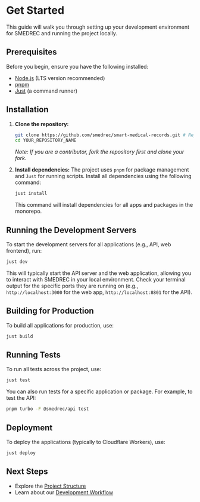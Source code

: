 # Get Started

This guide will walk you through setting up your development environment for SMEDREC and running the project locally.

## Prerequisites

Before you begin, ensure you have the following installed:

- [Node.js](https://nodejs.org/) (LTS version recommended)
- [pnpm](https://pnpm.io/installation)
- [Just](https://github.com/casey/just#installation) (a command runner)

## Installation

1.  **Clone the repository:**

    ```bash
    git clone https://github.com/smedrec/smart-medical-records.git # Replace with actual repo URL
    cd YOUR_REPOSITORY_NAME
    ```

    _Note: If you are a contributor, fork the repository first and clone your fork._

2.  **Install dependencies:**
    The project uses `pnpm` for package management and `Just` for running scripts. Install all dependencies using the following command:
    ```bash
    just install
    ```
    This command will install dependencies for all apps and packages in the monorepo.

## Running the Development Servers

To start the development servers for all applications (e.g., API, web frontend), run:

```bash
just dev
```

This will typically start the API server and the web application, allowing you to interact with SMEDREC in your local environment. Check your terminal output for the specific ports they are running on (e.g., `http://localhost:3000` for the web app, `http://localhost:8801` for the API).

## Building for Production

To build all applications for production, use:

```bash
just build
```

## Running Tests

To run all tests across the project, use:

```bash
just test
```

You can also run tests for a specific application or package. For example, to test the API:

```bash
pnpm turbo -F @smedrec/api test
```

## Deployment

To deploy the applications (typically to Cloudflare Workers), use:

```bash
just deploy
```

## Next Steps

- Explore the [Project Structure](./project-structure.md)
- Learn about our [Development Workflow](./development/workflow.md)
